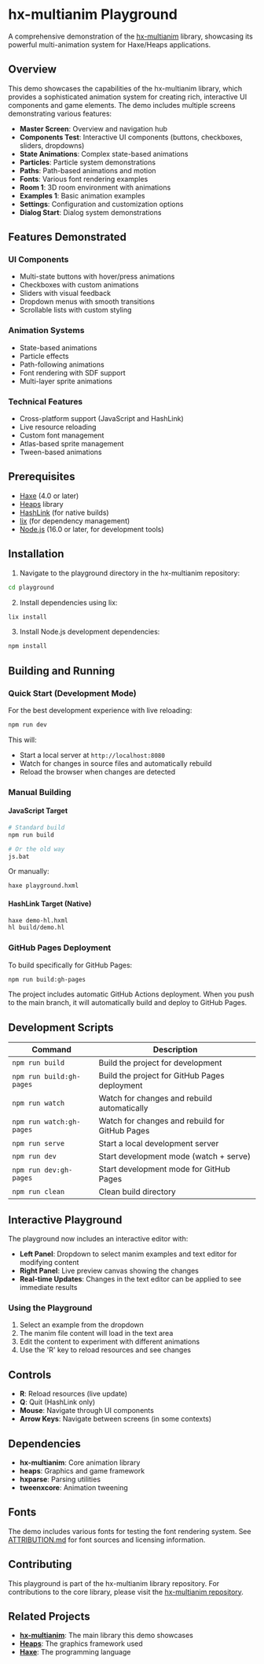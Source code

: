 # hx-multianim Playground

A comprehensive demonstration of the [hx-multianim](https://github.com/bh213/hx-multianim) library, showcasing its powerful multi-animation system for Haxe/Heaps applications.

## Overview

This demo showcases the capabilities of the hx-multianim library, which provides a sophisticated animation system for creating rich, interactive UI components and game elements. The demo includes multiple screens demonstrating various features:

- **Master Screen**: Overview and navigation hub
- **Components Test**: Interactive UI components (buttons, checkboxes, sliders, dropdowns)
- **State Animations**: Complex state-based animations
- **Particles**: Particle system demonstrations
- **Paths**: Path-based animations and motion
- **Fonts**: Various font rendering examples
- **Room 1**: 3D room environment with animations
- **Examples 1**: Basic animation examples
- **Settings**: Configuration and customization options
- **Dialog Start**: Dialog system demonstrations

## Features Demonstrated

### UI Components
- Multi-state buttons with hover/press animations
- Checkboxes with custom animations
- Sliders with visual feedback
- Dropdown menus with smooth transitions
- Scrollable lists with custom styling

### Animation Systems
- State-based animations
- Particle effects
- Path-following animations
- Font rendering with SDF support
- Multi-layer sprite animations

### Technical Features
- Cross-platform support (JavaScript and HashLink)
- Live resource reloading
- Custom font management
- Atlas-based sprite management
- Tween-based animations

## Prerequisites

- [Haxe](https://haxe.org/) (4.0 or later)
- [Heaps](https://heaps.io/) library
- [HashLink](https://hashlink.haxe.org/) (for native builds)
- [lix](https://github.com/lix-pm/lix.client) (for dependency management)
- [Node.js](https://nodejs.org/) (16.0 or later, for development tools)

## Installation

1. Navigate to the playground directory in the hx-multianim repository:
```bash
cd playground
```

2. Install dependencies using lix:
```bash
lix install
```

3. Install Node.js development dependencies:
```bash
npm install
```

## Building and Running

### Quick Start (Development Mode)
For the best development experience with live reloading:

```bash
npm run dev
```

This will:
- Start a local server at `http://localhost:8080`
- Watch for changes in source files and automatically rebuild
- Reload the browser when changes are detected

### Manual Building

#### JavaScript Target
```bash
# Standard build
npm run build

# Or the old way
js.bat
```

Or manually:
```bash
haxe playground.hxml
```

#### HashLink Target (Native)
```bash
haxe demo-hl.hxml
hl build/demo.hl
```

### GitHub Pages Deployment

To build specifically for GitHub Pages:
```bash
npm run build:gh-pages
```

The project includes automatic GitHub Actions deployment. When you push to the main branch, it will automatically build and deploy to GitHub Pages.

## Development Scripts

| Command | Description |
|---------|-------------|
| `npm run build` | Build the project for development |
| `npm run build:gh-pages` | Build the project for GitHub Pages deployment |
| `npm run watch` | Watch for changes and rebuild automatically |
| `npm run watch:gh-pages` | Watch for changes and rebuild for GitHub Pages |
| `npm run serve` | Start a local development server |
| `npm run dev` | Start development mode (watch + serve) |
| `npm run dev:gh-pages` | Start development mode for GitHub Pages |
| `npm run clean` | Clean build directory |

## Interactive Playground

The playground now includes an interactive editor with:

- **Left Panel**: Dropdown to select manim examples and text editor for modifying content
- **Right Panel**: Live preview canvas showing the changes
- **Real-time Updates**: Changes in the text editor can be applied to see immediate results

### Using the Playground

1. Select an example from the dropdown
2. The manim file content will load in the text area
3. Edit the content to experiment with different animations
4. Use the 'R' key to reload resources and see changes

## Controls

- **R**: Reload resources (live update)
- **Q**: Quit (HashLink only)
- **Mouse**: Navigate through UI components
- **Arrow Keys**: Navigate between screens (in some contexts)

## Dependencies

- **hx-multianim**: Core animation library
- **heaps**: Graphics and game framework
- **hxparse**: Parsing utilities
- **tweenxcore**: Animation tweening

## Fonts

The demo includes various fonts for testing the font rendering system. See [ATTRIBUTION.md](ATTRIBUTION.md) for font sources and licensing information.

## Contributing

This playground is part of the hx-multianim library repository. For contributions to the core library, please visit the [hx-multianim repository](https://github.com/bh213/hx-multianim).

## Related Projects

- **[hx-multianim](https://github.com/bh213/hx-multianim)**: The main library this demo showcases
- **[Heaps](https://heaps.io/)**: The graphics framework used
- **[Haxe](https://haxe.org/)**: The programming language

